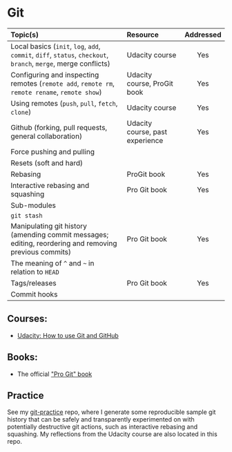 # Git

| Topic(s) | Resource | Addressed |
| :------- | :------- | :-------: |
| Local basics (`init`, `log`, `add`, `commit`, `diff`, `status`, `checkout`, `branch`, `merge`, merge conflicts) | Udacity course | Yes |
| Configuring and inspecting remotes (`remote add`, `remote rm`, `remote rename`, `remote show`) | Udacity course, ProGit book | Yes |
| Using remotes (`push`, `pull`, `fetch`, `clone`) | Udacity course | Yes |
| Github (forking, pull requests, general collaboration) | Udacity course, past experience | Yes |
| Force pushing and pulling |  |  |
| Resets (soft and hard) |  |  |
| Rebasing | ProGit book | Yes |
| Interactive rebasing and squashing | Pro Git book | Yes |
| Sub-modules |  |  |
| `git stash` |  |  |
| Manipulating git history (amending commit messages; editing, reordering and removing previous commits) | Pro Git book | Yes |
| The meaning of `^` and `~` in relation to `HEAD` |  |  |
| Tags/releases | Pro Git book | Yes |
| Commit hooks |  |  |

## Courses:
* [Udacity: How to use Git and GitHub](https://eu.udacity.com/course/how-to-use-git-and-github--ud775)

## Books:
* The official ["Pro Git" book](https://git-scm.com/book/en/v2/)

## Practice
See my [git-practice](https://github.com/cortadocodes/git-practice/tree/master/) repo, where I generate some 
reproducible sample git history that can be safely and transparently experimented on with potentially destructive 
git actions, such as interactive rebasing and squashing. My reflections from the Udacity course are also located in 
this repo.
